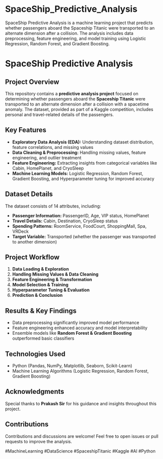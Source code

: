# SpaceShip_Predictive_Analysis
SpaceShip Predictive Analysis is a machine learning project that predicts whether passengers aboard the Spaceship Titanic were transported to an alternate dimension after a collision. The analysis includes data preprocessing, feature engineering, and model training using Logistic Regression, Random Forest, and Gradient Boosting.



# SpaceShip Predictive Analysis

## Project Overview
This repository contains a **predictive analysis project** focused on determining whether passengers aboard the **Spaceship Titanic** were transported to an alternate dimension after a collision with a spacetime anomaly. The dataset, provided as part of a Kaggle competition, includes personal and travel-related details of the passengers.

## Key Features
- **Exploratory Data Analysis (EDA):** Understanding dataset distribution, feature correlations, and missing values
- **Data Cleaning & Preprocessing:** Handling missing values, feature engineering, and outlier treatment
- **Feature Engineering:** Extracting insights from categorical variables like Cabin, HomePlanet, and CryoSleep
- **Machine Learning Models:** Logistic Regression, Random Forest, Gradient Boosting, and Hyperparameter tuning for improved accuracy

## Dataset Details
The dataset consists of 14 attributes, including:
- **Passenger Information:** PassengerID, Age, VIP status, HomePlanet
- **Travel Details:** Cabin, Destination, CryoSleep status
- **Spending Patterns:** RoomService, FoodCourt, ShoppingMall, Spa, VRDeck
- **Target Variable:** Transported (whether the passenger was transported to another dimension)

## Project Workflow
1. **Data Loading & Exploration**
2. **Handling Missing Values & Data Cleaning**
3. **Feature Engineering & Transformation**
4. **Model Selection & Training**
5. **Hyperparameter Tuning & Evaluation**
6. **Prediction & Conclusion**

## Results & Key Findings
- Data preprocessing significantly improved model performance
- Feature engineering enhanced accuracy and model interpretability
- Ensemble models like **Random Forest & Gradient Boosting** outperformed basic classifiers

## Technologies Used
- Python (Pandas, NumPy, Matplotlib, Seaborn, Scikit-Learn)
- Machine Learning Algorithms (Logistic Regression, Random Forest, Gradient Boosting)

## Acknowledgments
Special thanks to **Prakash Sir** for his guidance and insights throughout this project.


## Contributions
Contributions and discussions are welcome! Feel free to open issues or pull requests to improve the analysis.

#MachineLearning #DataScience #SpaceshipTitanic #Kaggle #AI #Python


